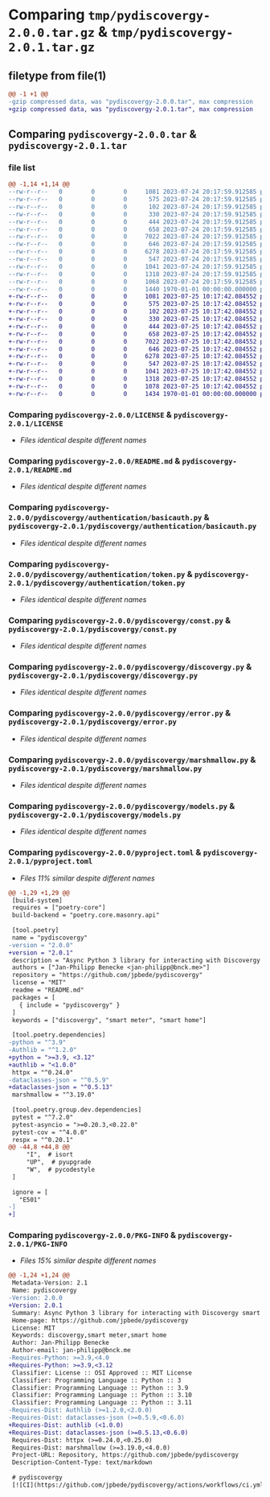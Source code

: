 # Comparing `tmp/pydiscovergy-2.0.0.tar.gz` & `tmp/pydiscovergy-2.0.1.tar.gz`

## filetype from file(1)

```diff
@@ -1 +1 @@
-gzip compressed data, was "pydiscovergy-2.0.0.tar", max compression
+gzip compressed data, was "pydiscovergy-2.0.1.tar", max compression
```

## Comparing `pydiscovergy-2.0.0.tar` & `pydiscovergy-2.0.1.tar`

### file list

```diff
@@ -1,14 +1,14 @@
--rw-r--r--   0        0        0     1081 2023-07-24 20:17:59.912585 pydiscovergy-2.0.0/LICENSE
--rw-r--r--   0        0        0      575 2023-07-24 20:17:59.912585 pydiscovergy-2.0.0/README.md
--rw-r--r--   0        0        0      102 2023-07-24 20:17:59.912585 pydiscovergy-2.0.0/pydiscovergy/__init__.py
--rw-r--r--   0        0        0      330 2023-07-24 20:17:59.912585 pydiscovergy-2.0.0/pydiscovergy/authentication/__init__.py
--rw-r--r--   0        0        0      444 2023-07-24 20:17:59.912585 pydiscovergy-2.0.0/pydiscovergy/authentication/base.py
--rw-r--r--   0        0        0      658 2023-07-24 20:17:59.912585 pydiscovergy-2.0.0/pydiscovergy/authentication/basicauth.py
--rw-r--r--   0        0        0     7022 2023-07-24 20:17:59.912585 pydiscovergy-2.0.0/pydiscovergy/authentication/token.py
--rw-r--r--   0        0        0      646 2023-07-24 20:17:59.912585 pydiscovergy-2.0.0/pydiscovergy/const.py
--rw-r--r--   0        0        0     6278 2023-07-24 20:17:59.912585 pydiscovergy-2.0.0/pydiscovergy/discovergy.py
--rw-r--r--   0        0        0      547 2023-07-24 20:17:59.912585 pydiscovergy-2.0.0/pydiscovergy/error.py
--rw-r--r--   0        0        0     1041 2023-07-24 20:17:59.912585 pydiscovergy-2.0.0/pydiscovergy/marshmallow.py
--rw-r--r--   0        0        0     1318 2023-07-24 20:17:59.912585 pydiscovergy-2.0.0/pydiscovergy/models.py
--rw-r--r--   0        0        0     1068 2023-07-24 20:17:59.912585 pydiscovergy-2.0.0/pyproject.toml
--rw-r--r--   0        0        0     1440 1970-01-01 00:00:00.000000 pydiscovergy-2.0.0/PKG-INFO
+-rw-r--r--   0        0        0     1081 2023-07-25 10:17:42.084552 pydiscovergy-2.0.1/LICENSE
+-rw-r--r--   0        0        0      575 2023-07-25 10:17:42.084552 pydiscovergy-2.0.1/README.md
+-rw-r--r--   0        0        0      102 2023-07-25 10:17:42.084552 pydiscovergy-2.0.1/pydiscovergy/__init__.py
+-rw-r--r--   0        0        0      330 2023-07-25 10:17:42.084552 pydiscovergy-2.0.1/pydiscovergy/authentication/__init__.py
+-rw-r--r--   0        0        0      444 2023-07-25 10:17:42.084552 pydiscovergy-2.0.1/pydiscovergy/authentication/base.py
+-rw-r--r--   0        0        0      658 2023-07-25 10:17:42.084552 pydiscovergy-2.0.1/pydiscovergy/authentication/basicauth.py
+-rw-r--r--   0        0        0     7022 2023-07-25 10:17:42.084552 pydiscovergy-2.0.1/pydiscovergy/authentication/token.py
+-rw-r--r--   0        0        0      646 2023-07-25 10:17:42.084552 pydiscovergy-2.0.1/pydiscovergy/const.py
+-rw-r--r--   0        0        0     6278 2023-07-25 10:17:42.084552 pydiscovergy-2.0.1/pydiscovergy/discovergy.py
+-rw-r--r--   0        0        0      547 2023-07-25 10:17:42.084552 pydiscovergy-2.0.1/pydiscovergy/error.py
+-rw-r--r--   0        0        0     1041 2023-07-25 10:17:42.084552 pydiscovergy-2.0.1/pydiscovergy/marshmallow.py
+-rw-r--r--   0        0        0     1318 2023-07-25 10:17:42.084552 pydiscovergy-2.0.1/pydiscovergy/models.py
+-rw-r--r--   0        0        0     1078 2023-07-25 10:17:42.084552 pydiscovergy-2.0.1/pyproject.toml
+-rw-r--r--   0        0        0     1434 1970-01-01 00:00:00.000000 pydiscovergy-2.0.1/PKG-INFO
```

### Comparing `pydiscovergy-2.0.0/LICENSE` & `pydiscovergy-2.0.1/LICENSE`

 * *Files identical despite different names*

### Comparing `pydiscovergy-2.0.0/README.md` & `pydiscovergy-2.0.1/README.md`

 * *Files identical despite different names*

### Comparing `pydiscovergy-2.0.0/pydiscovergy/authentication/basicauth.py` & `pydiscovergy-2.0.1/pydiscovergy/authentication/basicauth.py`

 * *Files identical despite different names*

### Comparing `pydiscovergy-2.0.0/pydiscovergy/authentication/token.py` & `pydiscovergy-2.0.1/pydiscovergy/authentication/token.py`

 * *Files identical despite different names*

### Comparing `pydiscovergy-2.0.0/pydiscovergy/const.py` & `pydiscovergy-2.0.1/pydiscovergy/const.py`

 * *Files identical despite different names*

### Comparing `pydiscovergy-2.0.0/pydiscovergy/discovergy.py` & `pydiscovergy-2.0.1/pydiscovergy/discovergy.py`

 * *Files identical despite different names*

### Comparing `pydiscovergy-2.0.0/pydiscovergy/error.py` & `pydiscovergy-2.0.1/pydiscovergy/error.py`

 * *Files identical despite different names*

### Comparing `pydiscovergy-2.0.0/pydiscovergy/marshmallow.py` & `pydiscovergy-2.0.1/pydiscovergy/marshmallow.py`

 * *Files identical despite different names*

### Comparing `pydiscovergy-2.0.0/pydiscovergy/models.py` & `pydiscovergy-2.0.1/pydiscovergy/models.py`

 * *Files identical despite different names*

### Comparing `pydiscovergy-2.0.0/pyproject.toml` & `pydiscovergy-2.0.1/pyproject.toml`

 * *Files 11% similar despite different names*

```diff
@@ -1,29 +1,29 @@
 [build-system]
 requires = ["poetry-core"]
 build-backend = "poetry.core.masonry.api"
 
 [tool.poetry]
 name = "pydiscovergy"
-version = "2.0.0"
+version = "2.0.1"
 description = "Async Python 3 library for interacting with Discovergy smart meters API"
 authors = ["Jan-Philipp Benecke <jan-philipp@bnck.me>"]
 repository = "https://github.com/jpbede/pydiscovergy"
 license = "MIT"
 readme = "README.md"
 packages = [
   { include = "pydiscovergy" }
 ]
 keywords = ["discovergy", "smart meter", "smart home"]
 
 [tool.poetry.dependencies]
-python = "^3.9"
-Authlib = "^1.2.0"
+python = ">=3.9, <3.12"
+authlib = "<1.0.0"
 httpx = "^0.24.0"
-dataclasses-json = "^0.5.9"
+dataclasses-json = "^0.5.13"
 marshmallow = "^3.19.0"
 
 [tool.poetry.group.dev.dependencies]
 pytest = "^7.2.0"
 pytest-asyncio = ">=0.20.3,<0.22.0"
 pytest-cov = "^4.0.0"
 respx = "^0.20.1"
@@ -44,8 +44,8 @@
     "I",  # isort
     "UP",  # pyupgrade
     "W",  # pycodestyle
 ]
 
 ignore = [
   "E501"
-]
+]
```

### Comparing `pydiscovergy-2.0.0/PKG-INFO` & `pydiscovergy-2.0.1/PKG-INFO`

 * *Files 15% similar despite different names*

```diff
@@ -1,24 +1,24 @@
 Metadata-Version: 2.1
 Name: pydiscovergy
-Version: 2.0.0
+Version: 2.0.1
 Summary: Async Python 3 library for interacting with Discovergy smart meters API
 Home-page: https://github.com/jpbede/pydiscovergy
 License: MIT
 Keywords: discovergy,smart meter,smart home
 Author: Jan-Philipp Benecke
 Author-email: jan-philipp@bnck.me
-Requires-Python: >=3.9,<4.0
+Requires-Python: >=3.9,<3.12
 Classifier: License :: OSI Approved :: MIT License
 Classifier: Programming Language :: Python :: 3
 Classifier: Programming Language :: Python :: 3.9
 Classifier: Programming Language :: Python :: 3.10
 Classifier: Programming Language :: Python :: 3.11
-Requires-Dist: Authlib (>=1.2.0,<2.0.0)
-Requires-Dist: dataclasses-json (>=0.5.9,<0.6.0)
+Requires-Dist: authlib (<1.0.0)
+Requires-Dist: dataclasses-json (>=0.5.13,<0.6.0)
 Requires-Dist: httpx (>=0.24.0,<0.25.0)
 Requires-Dist: marshmallow (>=3.19.0,<4.0.0)
 Project-URL: Repository, https://github.com/jpbede/pydiscovergy
 Description-Content-Type: text/markdown
 
 # pydiscovergy
 [![CI](https://github.com/jpbede/pydiscovergy/actions/workflows/ci.yml/badge.svg)](https://github.com/jpbede/pydiscovergy/actions/workflows/ci.yml)
```

